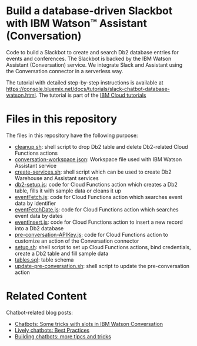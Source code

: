 # Build a database-driven Slackbot with IBM Watson™ Assistant (Conversation)
Code to build a Slackbot to create and search Db2 database entries for events and conferences. The Slackbot is backed by the IBM Watson Assistant (Conversation) service. We integrate Slack and Assistant using the Conversation connector in a serverless way. 

The tutorial with detailed step-by-step instructions is available at https://console.bluemix.net/docs/tutorials/slack-chatbot-database-watson.html. The tutorial is part of the [IBM Cloud tutorials](https://console.bluemix.net/docs/tutorials/index.html) 

# Files in this repository
The files in this repository have the following purpose:
* [cleanup.sh](cleanup.sh): shell script to drop Db2 table and delete Db2-related Cloud Functions actions
* [conversation-workspace.json](conversation-workspace.json): Workspace file used with IBM Watson Assistant service
* [create-services.sh](create-services.sh): shell script which can be used to create Db2 Warehouse and Assistant services
* [db2-setup.js](db2-setup.js): code for Cloud Functions action which creates a Db2 table, fills it with sample data or cleans it up
* [eventFetch.js](eventFetch.js): code for Cloud Functions action which searches event data by identifier
* [eventFetchDate.js](eventFetchDate.js): code for Cloud Functions action which searches event data by dates
* [eventInsert.js](eventInsert.js): code for Cloud Functions action to insert a new record into a Db2 database
* [pre-conversation-APIKey.js](pre-conversation-APIKey.js): code for Cloud Functions action to customize an action of the Conversation connector
* [setup.sh](setup.sh): shell script to set up Cloud Functions actions, bind credentials, create a Db2 table and fill sample data
* [tables.sql](tables.sql): table schema
* [update-pre-conversation.sh](update-pre-conversation.sh): shell script to update the pre-conversation action


# Related Content
Chatbot-related blog posts:
* [Chatbots: Some tricks with slots in IBM Watson Conversation](https://www.ibm.com/blogs/bluemix/2018/02/chatbots-some-tricks-with-slots-in-ibm-watson-conversation/)
* [Lively chatbots: Best Practices](https://www.ibm.com/blogs/bluemix/2017/07/lively-chatbots-best-practices/)
* [Building chatbots: more tipcs and tricks](https://www.ibm.com/blogs/bluemix/2017/06/building-chatbots-tips-tricks/)

